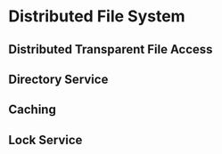 # Distributed File System

## Distributed Transparent File Access

## Directory Service

## Caching

## Lock Service